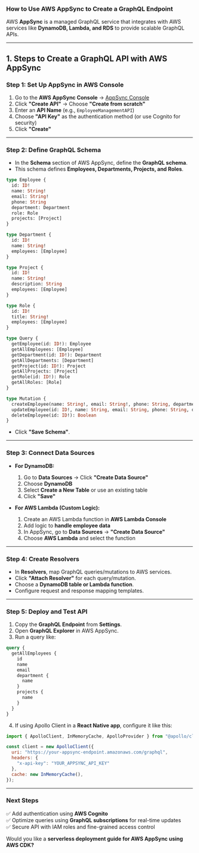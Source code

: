 ### **How to Use AWS AppSync to Create a GraphQL Endpoint**
AWS **AppSync** is a managed GraphQL service that integrates with AWS services like **DynamoDB, Lambda, and RDS** to provide scalable GraphQL APIs.

---

## **1. Steps to Create a GraphQL API with AWS AppSync**
### **Step 1: Set Up AppSync in AWS Console**
1. Go to the **AWS AppSync Console** → [AppSync Console](https://console.aws.amazon.com/appsync/home)
2. Click **"Create API"** → Choose **"Create from scratch"**
3. Enter an **API Name** (e.g., `EmployeeManagementAPI`)
4. Choose **"API Key"** as the authentication method (or use Cognito for security)
5. Click **"Create"**

---

### **Step 2: Define GraphQL Schema**
- In the **Schema** section of AWS AppSync, define the **GraphQL schema**.
- This schema defines **Employees, Departments, Projects, and Roles**.

```graphql
type Employee {
  id: ID!
  name: String!
  email: String!
  phone: String
  department: Department
  role: Role
  projects: [Project]
}

type Department {
  id: ID!
  name: String!
  employees: [Employee]
}

type Project {
  id: ID!
  name: String!
  description: String
  employees: [Employee]
}

type Role {
  id: ID!
  title: String!
  employees: [Employee]
}

type Query {
  getEmployee(id: ID!): Employee
  getAllEmployees: [Employee]
  getDepartment(id: ID!): Department
  getAllDepartments: [Department]
  getProject(id: ID!): Project
  getAllProjects: [Project]
  getRole(id: ID!): Role
  getAllRoles: [Role]
}

type Mutation {
  createEmployee(name: String!, email: String!, phone: String, departmentId: ID, roleId: ID, projectIds: [ID]): Employee
  updateEmployee(id: ID!, name: String, email: String, phone: String, departmentId: ID, roleId: ID, projectIds: [ID]): Employee
  deleteEmployee(id: ID!): Boolean
}
```
- Click **"Save Schema"**.

---

### **Step 3: Connect Data Sources**
- **For DynamoDB:**  
  1. Go to **Data Sources** → Click **"Create Data Source"**  
  2. Choose **DynamoDB**  
  3. Select **Create a New Table** or use an existing table  
  4. Click **"Save"**  

- **For AWS Lambda (Custom Logic):**  
  1. Create an AWS Lambda function in **AWS Lambda Console**  
  2. Add logic to **handle employee data**  
  3. In AppSync, go to **Data Sources** → **"Create Data Source"**  
  4. Choose **AWS Lambda** and select the function  

---

### **Step 4: Create Resolvers**
- In **Resolvers**, map GraphQL queries/mutations to AWS services.
- Click **"Attach Resolver"** for each query/mutation.
- Choose a **DynamoDB table or Lambda function**.
- Configure request and response mapping templates.

---

### **Step 5: Deploy and Test API**
1. Copy the **GraphQL Endpoint** from **Settings**.
2. Open **GraphQL Explorer** in AWS AppSync.
3. Run a query like:
```graphql
query {
  getAllEmployees {
    id
    name
    email
    department {
      name
    }
    projects {
      name
    }
  }
}
```
4. If using Apollo Client in a **React Native app**, configure it like this:

```javascript
import { ApolloClient, InMemoryCache, ApolloProvider } from "@apollo/client";

const client = new ApolloClient({
  uri: "https://your-appsync-endpoint.amazonaws.com/graphql",
  headers: {
    "x-api-key": "YOUR_APPSYNC_API_KEY"
  },
  cache: new InMemoryCache(),
});
```

---

### **Next Steps**
✅ Add authentication using **AWS Cognito**  
✅ Optimize queries using **GraphQL subscriptions** for real-time updates  
✅ Secure API with IAM roles and fine-grained access control  

Would you like a **serverless deployment guide for AWS AppSync using AWS CDK?**